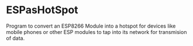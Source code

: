 # ESPasHotSpot
Program to convert an ESP8266 Module into a hotspot for devices like mobile phones or other ESP modules to tap into its network for transmision of data.
